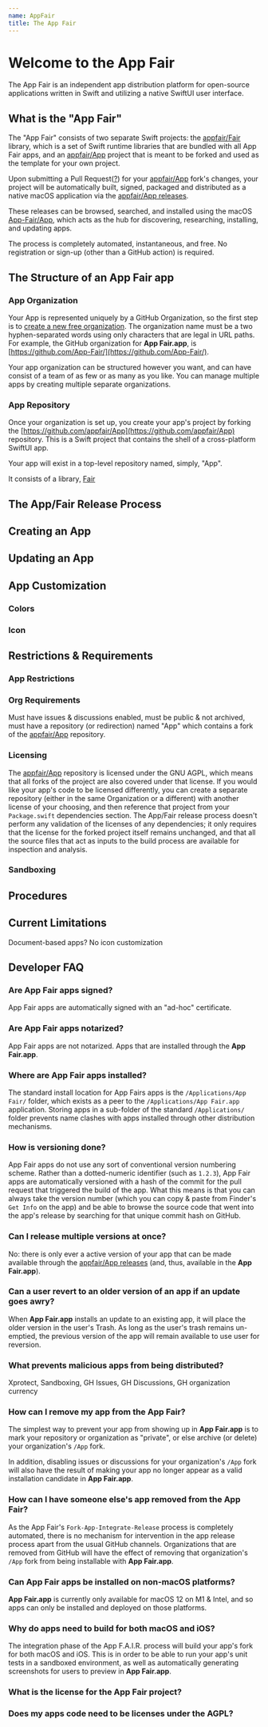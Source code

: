 ```yaml
---
name: AppFair
title: The App Fair
---
```


# Welcome to the App Fair

The App Fair is an independent app distribution platform for open-source applications written in Swift and utilizing a native SwiftUI user interface. 

## What is the "App Fair"

The "App Fair" consists of two separate Swift projects: the [appfair/Fair](https://github.com/appfair/Fair) library, which is a set of Swift runtime libraries that are bundled with all App Fair apps, and an [appfair/App](https://github.com/appfair/App) project that is meant to be forked and used as the template for your own project. 

Upon submitting a Pull Request([?](https://docs.github.com/en/github/collaborating-with-pull-requests/proposing-changes-to-your-work-with-pull-requests/about-pull-requests)) for your [appfair/App](https://github.com/appfair/App) fork's changes, your project will be automatically built, signed, packaged and distributed as a native macOS application via the [appfair/App releases](https://github.com/appfair/App/releases). 

These releases can be browsed, searched, and installed using the macOS [App-Fair/App](https://github.com/App-Fair/App), which acts as the hub for discovering, researching, installing, and updating apps.

The process is completely automated, instantaneous, and free. No registration or sign-up (other than a GitHub action) is required.

## The Structure of an App Fair app

### App Organization 

Your App is represented uniquely by a GitHub Organization, so the first step is to [create a new free organization](https://github.com/account/organizations/new). The organization name must be a two hyphen-separated words using only characters that are legal in URL paths. For example, the GitHub organization for **App Fair.app**, is [https://github.com/App-Fair/](https://github.com/App-Fair/).

Your app organization can be structured however you want, and can have consist of a team of as few or as many as you like. You can manage multiple apps by creating multiple separate organizations. 

### App Repository

Once your organization is set up, you create your app's project by forking the [https://github.com/appfair/App](https://github.com/appfair/App) repository. This is a Swift project that contains the shell of a cross-platform SwiftUI app.

Your app will exist in a top-level repository named, simply, "App".

It consists of a library, [Fair](https://github.com/appfair/Fair)

## The App/Fair Release Process

## Creating an App

## Updating an App

## App Customization

### Colors

### Icon

## Restrictions & Requirements

### App Restrictions

### Org Requirements

Must have issues & discussions enabled, must be public & not archived, must have a repository (or redirection) named "App" which contains a fork of the [appfair/App](https://github.com/appfair/App) repository.

### Licensing

The [appfair/App](https://github.com/appfair/App) repository is licensed under the GNU AGPL, which means that all forks of the project are also covered under that license. If you would like your app's code to be licensed differently, you can create a separate repository (either in the same Organization or a different) with another license of your choosing, and then reference that project from your `Package.swift` dependencies section. The App/Fair release process doesn't perform any validation of the licenses of any dependencies; it only requires that the license for the forked project itself remains unchanged, and that all the source files that act as inputs to the build process are available for inspection and analysis.

### Sandboxing

## Procedures 

## Current Limitations

Document-based apps?
No icon customization

## Developer FAQ

### Are App Fair apps signed?

App Fair apps are automatically signed with an "ad-hoc" certificate.

### Are App Fair apps notarized?

App Fair apps are not notarized. Apps that are installed through the **App Fair.app**.

### Where are App Fair apps installed?

The standard install location for App Fairs apps is the `/Applications/App Fair/` folder, which exists as a peer to the `/Applications/App Fair.app` application. 
Storing apps in a sub-folder of the standard `/Applications/` folder prevents name clashes with apps installed through other distribution mechanisms.

### How is versioning done?

App Fair apps do not use any sort of conventional version numbering scheme. Rather than a dotted-numeric identifier (such as `1.2.3`), App Fair apps are automatically versioned with a hash of the commit for the pull request that triggered the build of the app. What this means is that you can always take the version number (which you can copy & paste from Finder's `Get Info` on the app) and be able to browse the source code that went into the app's release by searching for that unique commit hash on GitHub.

### Can I release multiple versions at once?

No: there is only ever a active version of your app that can be made available through the [appfair/App releases](https://github.com/appfair/App/releases) (and, thus, available in the **App Fair.app**). 

### Can a user revert to an older version of an app if an update goes awry?

When **App Fair.app** installs an update to an existing app, it will place the older version in the user's Trash. As long as the user's trash remains un-emptied, the previous version of the app will remain available to use user for reversion.

### What prevents malicious apps from being distributed?

Xprotect, Sandboxing, GH Issues, GH Discussions, GH organization currency

### How can I remove my app from the App Fair?

The simplest way to prevent your app from showing up in **App Fair.app** is to mark your repository or organization as "private", or else archive (or delete) your organization's `/App` fork.

In addition, disabling issues or discussions for your organization's `/App` fork will also have the result of making your app no longer appear as a valid installation candidate in **App Fair.app**.

### How can I have someone else's app removed from the App Fair?

As the App Fair's `Fork-App-Integrate-Release` process is completely automated, there is no mechanism for intervention in the app release process apart from the usual GitHub channels. Organizations that are removed from GitHub will have the effect of removing that organization's `/App` fork from being installable with **App Fair.app**.

### Can App Fair apps be installed on non-macOS platforms?

**App Fair.app** is currently only available for macOS 12 on M1 & Intel, and so apps can only be installed and deployed on those platforms.

### Why do apps need to build for both macOS and iOS?

The integration phase of the App F.A.I.R. process will build your app's fork for both macOS and iOS. This is in order to be able to run your app's unit tests in a sandboxed environment, as well as automatically generating screenshots for users to preview in **App Fair.app**.

### What is the license for the App Fair project?

### Does my apps code need to be licenses under the AGPL?




